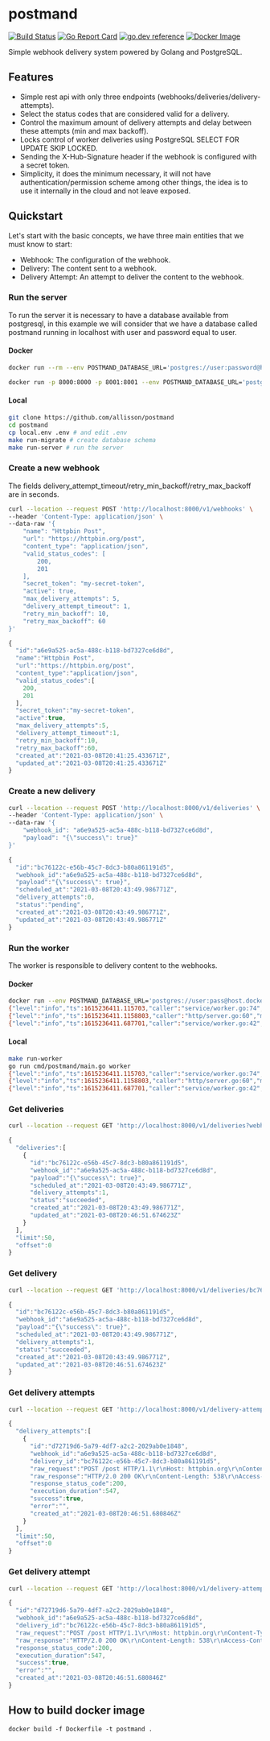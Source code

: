 # postmand
[![Build Status](https://github.com/allisson/postmand/workflows/release/badge.svg)](https://github.com/allisson/postmand/actions)
[![Go Report Card](https://goreportcard.com/badge/github.com/allisson/postmand)](https://goreportcard.com/report/github.com/allisson/postmand)
[![go.dev reference](https://img.shields.io/badge/go.dev-reference-007d9c?logo=go&logoColor=white&style=flat-square)](https://pkg.go.dev/github.com/allisson/postmand)
[![Docker Image](https://img.shields.io/docker/cloud/build/allisson/postmand)](https://hub.docker.com/r/allisson/postmand)

Simple webhook delivery system powered by Golang and PostgreSQL.

## Features

- Simple rest api with only three endpoints (webhooks/deliveries/delivery-attempts).
- Select the status codes that are considered valid for a delivery.
- Control the maximum amount of delivery attempts and delay between these attempts (min and max backoff).
- Locks control of worker deliveries using PostgreSQL SELECT FOR UPDATE SKIP LOCKED.
- Sending the X-Hub-Signature header if the webhook is configured with a secret token.
- Simplicity, it does the minimum necessary, it will not have authentication/permission scheme among other things, the idea is to use it internally in the cloud and not leave exposed.

## Quickstart

Let's start with the basic concepts, we have three main entities that we must know to start:

- Webhook: The configuration of the webhook.
- Delivery: The content sent to a webhook.
- Delivery Attempt: An attempt to deliver the content to the webhook.

### Run the server

To run the server it is necessary to have a database available from postgresql, in this example we will consider that we have a database called postmand running in localhost with user and password equal to user.

#### Docker

```bash
docker run --rm --env POSTMAND_DATABASE_URL='postgres://user:password@host.docker.internal:5432/postmand?sslmode=disable' allisson/postmand migrate # create database schema
```

```bash
docker run -p 8000:8000 -p 8001:8001 --env POSTMAND_DATABASE_URL='postgres://user:password@host.docker.internal:5432/postmand?sslmode=disable' allisson/postmand server # run the server
```

#### Local

```bash
git clone https://github.com/allisson/postmand
cd postmand
cp local.env .env # and edit .env
make run-migrate # create database schema
make run-server # run the server
```

### Create a new webhook

The fields delivery_attempt_timeout/retry_min_backoff/retry_max_backoff are in seconds.

```bash
curl --location --request POST 'http://localhost:8000/v1/webhooks' \
--header 'Content-Type: application/json' \
--data-raw '{
    "name": "Httpbin Post",
    "url": "https://httpbin.org/post",
    "content_type": "application/json",
    "valid_status_codes": [
        200,
        201
    ],
    "secret_token": "my-secret-token",
    "active": true,
    "max_delivery_attempts": 5,
    "delivery_attempt_timeout": 1,
    "retry_min_backoff": 10,
    "retry_max_backoff": 60
}'
```

```javascript
{
  "id":"a6e9a525-ac5a-488c-b118-bd7327ce6d8d",
  "name":"Httpbin Post",
  "url":"https://httpbin.org/post",
  "content_type":"application/json",
  "valid_status_codes":[
    200,
    201
  ],
  "secret_token":"my-secret-token",
  "active":true,
  "max_delivery_attempts":5,
  "delivery_attempt_timeout":1,
  "retry_min_backoff":10,
  "retry_max_backoff":60,
  "created_at":"2021-03-08T20:41:25.433671Z",
  "updated_at":"2021-03-08T20:41:25.433671Z"
}
```

### Create a new delivery

```bash
curl --location --request POST 'http://localhost:8000/v1/deliveries' \
--header 'Content-Type: application/json' \
--data-raw '{
    "webhook_id": "a6e9a525-ac5a-488c-b118-bd7327ce6d8d",
    "payload": "{\"success\": true}"
}'
```

```javascript
{
  "id":"bc76122c-e56b-45c7-8dc3-b80a861191d5",
  "webhook_id":"a6e9a525-ac5a-488c-b118-bd7327ce6d8d",
  "payload":"{\"success\": true}",
  "scheduled_at":"2021-03-08T20:43:49.986771Z",
  "delivery_attempts":0,
  "status":"pending",
  "created_at":"2021-03-08T20:43:49.986771Z",
  "updated_at":"2021-03-08T20:43:49.986771Z"
}
```

###  Run the worker

The worker is responsible to delivery content to the webhooks.

#### Docker

```bash
docker run --env POSTMAND_DATABASE_URL='postgres://user:pass@host.docker.internal:5432/postmand?sslmode=disable' allisson/postmand worker
{"level":"info","ts":1615236411.115703,"caller":"service/worker.go:74","msg":"worker-started"}
{"level":"info","ts":1615236411.1158803,"caller":"http/server.go:60","msg":"http-server-listen-and-server"}
{"level":"info","ts":1615236411.687701,"caller":"service/worker.go:42","msg":"worker-delivery-attempt-created","id":"d72719d6-5a79-4df7-a2c2-2029ab0e1848","webhook_id":"a6e9a525-ac5a-488c-b118-bd7327ce6d8d","delivery_id":"bc76122c-e56b-45c7-8dc3-b80a861191d5","response_status_code":200,"execution_duration":547,"success":true}
```

#### Local

```bash
make run-worker
go run cmd/postmand/main.go worker
{"level":"info","ts":1615236411.115703,"caller":"service/worker.go:74","msg":"worker-started"}
{"level":"info","ts":1615236411.1158803,"caller":"http/server.go:60","msg":"http-server-listen-and-server"}
{"level":"info","ts":1615236411.687701,"caller":"service/worker.go:42","msg":"worker-delivery-attempt-created","id":"d72719d6-5a79-4df7-a2c2-2029ab0e1848","webhook_id":"a6e9a525-ac5a-488c-b118-bd7327ce6d8d","delivery_id":"bc76122c-e56b-45c7-8dc3-b80a861191d5","response_status_code":200,"execution_duration":547,"success":true}
```

### Get deliveries

```bash
curl --location --request GET 'http://localhost:8000/v1/deliveries?webhook_id=a6e9a525-ac5a-488c-b118-bd7327ce6d8d'
```

```javascript
{
  "deliveries":[
    {
      "id":"bc76122c-e56b-45c7-8dc3-b80a861191d5",
      "webhook_id":"a6e9a525-ac5a-488c-b118-bd7327ce6d8d",
      "payload":"{\"success\": true}",
      "scheduled_at":"2021-03-08T20:43:49.986771Z",
      "delivery_attempts":1,
      "status":"succeeded",
      "created_at":"2021-03-08T20:43:49.986771Z",
      "updated_at":"2021-03-08T20:46:51.674623Z"
    }
  ],
  "limit":50,
  "offset":0
}
```

### Get delivery

```bash
curl --location --request GET 'http://localhost:8000/v1/deliveries/bc76122c-e56b-45c7-8dc3-b80a861191d5'
```

```javascript
{
  "id":"bc76122c-e56b-45c7-8dc3-b80a861191d5",
  "webhook_id":"a6e9a525-ac5a-488c-b118-bd7327ce6d8d",
  "payload":"{\"success\": true}",
  "scheduled_at":"2021-03-08T20:43:49.986771Z",
  "delivery_attempts":1,
  "status":"succeeded",
  "created_at":"2021-03-08T20:43:49.986771Z",
  "updated_at":"2021-03-08T20:46:51.674623Z"
}
```

### Get delivery attempts

```bash
curl --location --request GET 'http://localhost:8000/v1/delivery-attempts?delivery_id=bc76122c-e56b-45c7-8dc3-b80a861191d5'
```

```javascript
{
  "delivery_attempts":[
    {
      "id":"d72719d6-5a79-4df7-a2c2-2029ab0e1848",
      "webhook_id":"a6e9a525-ac5a-488c-b118-bd7327ce6d8d",
      "delivery_id":"bc76122c-e56b-45c7-8dc3-b80a861191d5",
      "raw_request":"POST /post HTTP/1.1\r\nHost: httpbin.org\r\nContent-Type: application/json\r\nX-Hub-Signature: 3fc5d4b8ff4efb404be24faf543667d29902d6a1306bd0c1ef2084497300cee9\r\n\r\n{\"success\": true}",
      "raw_response":"HTTP/2.0 200 OK\r\nContent-Length: 538\r\nAccess-Control-Allow-Credentials: true\r\nAccess-Control-Allow-Origin: *\r\nContent-Type: application/json\r\nDate: Mon, 08 Mar 2021 20:46:51 GMT\r\nServer: gunicorn/19.9.0\r\n\r\n{\n  \"args\": {}, \n  \"data\": \"{\\\"success\\\": true}\", \n  \"files\": {}, \n  \"form\": {}, \n  \"headers\": {\n    \"Accept-Encoding\": \"gzip\", \n    \"Content-Length\": \"17\", \n    \"Content-Type\": \"application/json\", \n    \"Host\": \"httpbin.org\", \n    \"User-Agent\": \"Go-http-client/2.0\", \n    \"X-Amzn-Trace-Id\": \"Root=1-60468d3b-36d312777a03ec3e1c564e3b\", \n    \"X-Hub-Signature\": \"3fc5d4b8ff4efb404be24faf543667d29902d6a1306bd0c1ef2084497300cee9\"\n  }, \n  \"json\": {\n    \"success\": true\n  }, \n  \"origin\": \"191.35.122.74\", \n  \"url\": \"https://httpbin.org/post\"\n}\n",
      "response_status_code":200,
      "execution_duration":547,
      "success":true,
      "error":"",
      "created_at":"2021-03-08T20:46:51.680846Z"
    }
  ],
  "limit":50,
  "offset":0
}
```

### Get delivery attempt

```bash
curl --location --request GET 'http://localhost:8000/v1/delivery-attempts/d72719d6-5a79-4df7-a2c2-2029ab0e1848'
```

```javascript
{
  "id":"d72719d6-5a79-4df7-a2c2-2029ab0e1848",
  "webhook_id":"a6e9a525-ac5a-488c-b118-bd7327ce6d8d",
  "delivery_id":"bc76122c-e56b-45c7-8dc3-b80a861191d5",
  "raw_request":"POST /post HTTP/1.1\r\nHost: httpbin.org\r\nContent-Type: application/json\r\nX-Hub-Signature: 3fc5d4b8ff4efb404be24faf543667d29902d6a1306bd0c1ef2084497300cee9\r\n\r\n{\"success\": true}",
  "raw_response":"HTTP/2.0 200 OK\r\nContent-Length: 538\r\nAccess-Control-Allow-Credentials: true\r\nAccess-Control-Allow-Origin: *\r\nContent-Type: application/json\r\nDate: Mon, 08 Mar 2021 20:46:51 GMT\r\nServer: gunicorn/19.9.0\r\n\r\n{\n  \"args\": {}, \n  \"data\": \"{\\\"success\\\": true}\", \n  \"files\": {}, \n  \"form\": {}, \n  \"headers\": {\n    \"Accept-Encoding\": \"gzip\", \n    \"Content-Length\": \"17\", \n    \"Content-Type\": \"application/json\", \n    \"Host\": \"httpbin.org\", \n    \"User-Agent\": \"Go-http-client/2.0\", \n    \"X-Amzn-Trace-Id\": \"Root=1-60468d3b-36d312777a03ec3e1c564e3b\", \n    \"X-Hub-Signature\": \"3fc5d4b8ff4efb404be24faf543667d29902d6a1306bd0c1ef2084497300cee9\"\n  }, \n  \"json\": {\n    \"success\": true\n  }, \n  \"origin\": \"191.35.122.74\", \n  \"url\": \"https://httpbin.org/post\"\n}\n",
  "response_status_code":200,
  "execution_duration":547,
  "success":true,
  "error":"",
  "created_at":"2021-03-08T20:46:51.680846Z"
}
```

## How to build docker image

```
docker build -f Dockerfile -t postmand .
```
